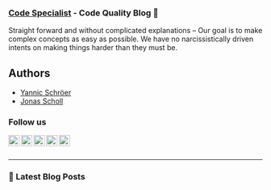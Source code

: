 ### [Code Specialist][website] - Code Quality Blog 👋

Straight forward and without complicated explanations – Our goal is to make complex concepts as easy as possible. We have no narcissistically driven intents on making things harder than they must be.

## Authors

- [Yannic Schröer][account-yannic]
- [Jonas Scholl][account-jonas]

### Follow us

[<img align="left" alt="code-specialist.com" width="22px" src="https://code-specialist.com/wp-content/uploads/2020/06/cropped-CodeSpecialist-e1592127475203.png" />][website]
[<img align="left" alt="Code Specialist | Facebook" width="22px" src="https://cdn.jsdelivr.net/npm/simple-icons@v3/icons/facebook.svg" />][facebook]
[<img align="left" alt="Code Specialist | Instagram" width="22px" src="https://cdn.jsdelivr.net/npm/simple-icons@v3/icons/instagram.svg" />][instagram]
[<img align="left" alt="Code Specialist | Pinterest" width="22px" src="https://cdn.jsdelivr.net/npm/simple-icons@v3/icons/pinterest.svg" />][pinterest]
[<img align="left" alt="Code Specialist | Twitter" width="22px" src="https://cdn.jsdelivr.net/npm/simple-icons@v3/icons/twitter.svg" />][twitter]

<br />
<br />

---

### 📕 Latest Blog Posts
<!-- BLOG-POST-LIST:START -->
<!-- BLOG-POST-LIST:END -->

[website]: https://code-specialist.com
[facebook]: https://www.facebook.com/specialistcode/
[twitter]: https://twitter.com/specialist_code
[instagram]: https://www.instagram.com/specialist_code/
[pinterest]: https://www.pinterest.de/codespecialist/

[account-yannic]: https://github.com/yannicschroeer
[account-jonas]: https://github.com/JonasScholl